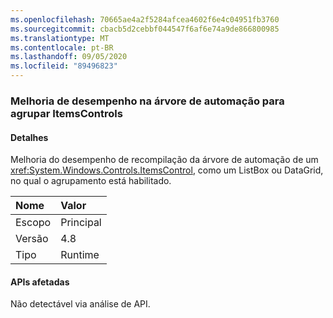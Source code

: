 ```yaml
---
ms.openlocfilehash: 70665ae4a2f5284afcea4602f6e4c04951fb3760
ms.sourcegitcommit: cbacb5d2cebbf044547f6af6e74a9de866800985
ms.translationtype: MT
ms.contentlocale: pt-BR
ms.lasthandoff: 09/05/2020
ms.locfileid: "89496823"
---
```

### <a name="performance-improvement-in-automation-tree-for-grouping-itemscontrols"></a>Melhoria de desempenho na árvore de automação para agrupar ItemsControls

#### <a name="details"></a>Detalhes

Melhoria do desempenho de recompilação da árvore de automação de um <xref:System.Windows.Controls.ItemsControl>, como um ListBox ou DataGrid, no qual o agrupamento está habilitado.

| Nome    | Valor       |
|:--------|:------------|
| Escopo   |Principal|
|Versão|4.8|
|Tipo|Runtime|

#### <a name="affected-apis"></a>APIs afetadas

Não detectável via análise de API.

<!--

#### Affected APIs

Not detectable via API analysis.

-->
